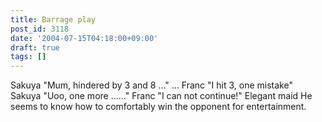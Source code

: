 ```yaml
---
title: Barrage play
post_id: 3118
date: '2004-07-15T04:18:00+09:00'
draft: true
tags: []
---
```


Sakuya "Mum, hindered by 3 and 8 ..." ... Franc "I hit 3, one mistake" Sakuya "Uoo, one more ......" Franc "I can not continue!" Elegant maid He seems to know how to comfortably win the opponent for entertainment.
